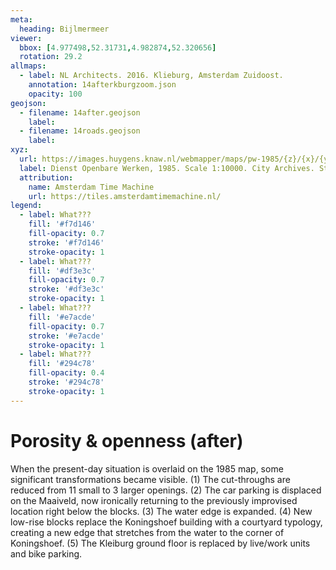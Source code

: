 ```yaml
---
meta:
  heading: Bijlmermeer
viewer:
  bbox: [4.977498,52.31731,4.982874,52.320656]
  rotation: 29.2
allmaps:
  - label: NL Architects. 2016. Klieburg, Amsterdam Zuidoost.
    annotation: 14afterkburgzoom.json
    opacity: 100
geojson:
  - filename: 14after.geojson
    label:
  - filename: 14roads.geojson
    label:
xyz:
  url: https://images.huygens.knaw.nl/webmapper/maps/pw-1985/{z}/{x}/{y}.png
  label: Dienst Openbare Werken, 1985. Scale 1:10000. City Archives. Stadsarchief Amsterdam.
  attribution:
    name: Amsterdam Time Machine
    url: https://tiles.amsterdamtimemachine.nl/
legend:
  - label: What???
    fill: '#f7d146'
    fill-opacity: 0.7
    stroke: '#f7d146'
    stroke-opacity: 1
  - label: What???
    fill: '#df3e3c'
    fill-opacity: 0.7
    stroke: '#df3e3c'
    stroke-opacity: 1
  - label: What???
    fill: '#e7acde'
    fill-opacity: 0.7
    stroke: '#e7acde'
    stroke-opacity: 1
  - label: What???
    fill: '#294c78'
    fill-opacity: 0.4
    stroke: '#294c78'
    stroke-opacity: 1
---
```

# Porosity & openness (after)
When the present-day situation is overlaid on the 1985 map, some significant transformations became visible. (1) The cut-throughs are reduced from 11 small to 3 larger openings. (2) The car parking is displaced on the Maaiveld, now ironically returning to the previously improvised location right below the blocks. (3) The water edge is expanded. (4) New low-rise blocks replace the Koningshoef building with a courtyard typology, creating a new edge that stretches from the water to the corner of Koningshoef. (5) The Kleiburg ground floor is replaced by live/work units and bike parking.

